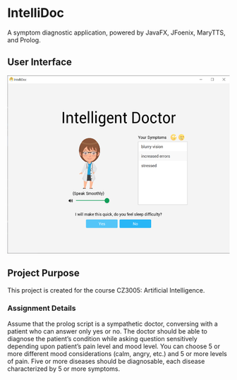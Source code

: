 # IntelliDoc
A symptom diagnostic application, powered by JavaFX, JFoenix, MaryTTS, and Prolog. 

## User Interface
<img src="https://github.com/SebastianLiando/IntelliDoc/blob/master/documentation/screenshots/IntelliDoc.png" height="404" width="540">

## Project Purpose
This project is created for the course CZ3005: Artificial Intelligence.
### Assignment Details
Assume that the prolog script is a sympathetic doctor, conversing with a patient who can answer only yes or no. The doctor should be able to diagnose the patient’s condition while asking question sensitively depending upon patient’s pain level and mood level. You can choose 5 or more different mood considerations (calm, angry, etc.) and 5 or more levels of pain. Five or more diseases should be diagnosable, each disease characterized by 5 or more symptoms.
